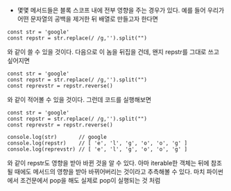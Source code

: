 - 몇몇 메서드들은 블록 스코프 내에 전부 영향을 주는 경우가 있다. 예를 들어 우리가 어떤 문자열의 공백을 제거한 뒤 배열로 만들고자 한다면
```
const str = 'google'
const repstr = str.replace(/ /g,'').split("")
```
와 같이 쓸 수 있을 것이다. 다음으로 이 놈을 뒤집을 건데, 왠지 repstr를 그대로 쓰고 싶어지면
```
const str = 'google'
const repstr = str.replace(/ /g,'').split("")
const reprevstr = repstr.reverse()
```
와 같이 적어볼 수 있을 것이다. 그런데 코드를 실행해보면
```
const str = 'google'
const repstr = str.replace(/ /g,'').split("")
const reprevstr = repstr.reverse()

console.log(str)       // google
console.log(repstr)    // [ 'e', 'l', 'g', 'o', 'o', 'g' ]
console.log(reprevstr) // [ 'e', 'l', 'g', 'o', 'o', 'g' ]
```
와 같이 repstr도 영향을 받아 바뀐 것을 알 수 있다. 아마 iterable한 객체는 뒤에 참조될 때에도 메서드의 영향을 받아 바뀌어버리는 것이라고 추측해볼 수 있다. 마치 파이썬에서 조건문에서 pop을 해도 실제로 pop이 실행되는 것 처럼